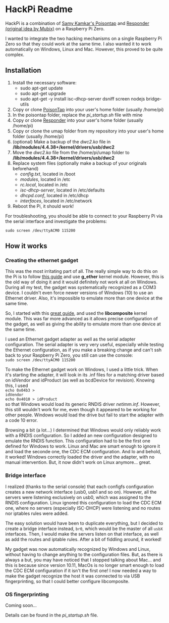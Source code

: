 <h1>HackPi Readme</h1>

HackPi is a combination of <a href="https://samy.pl/poisontap/">Samy Kamkar's Poisontap</a> and <a href="https://zone13.io/post/Raspberry-Pi-Zero-for-credential-snagging/">Responder (original idea by Mubix)</a> on a Raspberry Pi Zero.

I wanted to integrate the two hacking mechanisms on a single Raspberry Pi Zero so that they could work at the same time. I also wanted it to work automatically on Windows, Linux and Mac. However, this proved to be quite complex.

<h2>Installation</h2>

<ol>
<li>Install the necessary software: 
<ul>
  <li>sudo apt-get update</li>
  <li>sudo apt-get upgrade</li>
  <li>sudo apt-get -y install isc-dhcp-server dsniff screen nodejs bridge-utils</li>
</ul>
</li>
<li>Copy or clone <a href="https://github.com/samyk/poisontap">PoisonTap</a> into your user's home folder (usually /home/pi)</li>
<li>In the poisontap folder, replace the <i>pi_startup.sh</i> file with mine</li>
<li>Copy or clone <a href="https://github.com/lgandx/Responder">Responder</a> into your user's home folder (usually /home/pi)</li>
<li>Copy or clone the umap folder from my repository into your user's home folder (usually /home/pi)</li>
<li>(optional) Make a backup of the <i>dwc2.ko</i> file in <b>/lib/modules/4.4.38+/kernel/drivers/usb/dwc2</b></li>
<li>Move the <i>dwc2.ko</i> file from the /home/pi/umap folder to <b>/lib/modules/4.4.38+/kernel/drivers/usb/dwc2</b></li>
<li>Replace system files (optionally make a backup of your originals beforehand)
<ul>
  <li><i>config.txt</i>, located in /boot</li>
  <li><i>modules</i>, located in /etc</li>
  <li><i>rc.local</i>, located in /etc</li>
  <li><i>isc-dhcp-server</i>, located in /etc/defaults</li>
  <li><i>dhcpd.conf</i>, located in /etc/dhcp</li>
  <li><i>interfaces</i>, located in /etc/network</li>
</ul>
</li>
<li>Reboot the Pi, it should work!</li>
</ol>

For troubleshooting, you should be able to connect to your Raspberry Pi via the serial interface and investigate the problems:

`sudo screen /dev/ttyACM0 115200`

<h2>How it works</h2>
<h3>Creating the ethernet gadget</h3>

This was the most irritating part of all. The really simple way to do this on the Pi is to follow <a href="https://learn.adafruit.com/turning-your-raspberry-pi-zero-into-a-usb-gadget/ethernet-gadget">this guide</a> and use <b>g_ether</b> kernel module. However, this is the old way of doing it and it would definitely not work at all on Windows. During all my test, the gadget was systematically recognized as a COM3 device. I couldn't even force newer versions of Windows (10) to use an Ethernet driver. Also, it's impossible to emulate more than one device at the same time.

So, I started with this <a href="http://isticktoit.net/?p=1383">great guide</a>, and used the <b>libcomposite</b> kernel module. This was far more advanced as it allows precise configuration of the gadget, as well as giving the ability to emulate more than one device at the same time.

I used an Ethernet gadget adapter as well as the serial adapter configuration. The serial adapter is very very useful, especially while testing the Ethernet configuration, as if you make a breaking change and can't ssh back to your Raspberry Pi Zero, you still can use the console: <br/>
<code>sudo screen /dev/ttyACM0 115200</code>

To make the Ethernet gadget work on Windows, I used a little trick. When it's starting the adapter, it will look in its .inf files for a matching driver based on idVendor and idProduct (as well as bcdDevice for revision). Knowing this, I used <br/>
<code>echo 0x04b3 > idVendor</code><br/>
<code>echo 0x4010 > idProduct</code><br/>
so that Windows would load its generic RNDIS driver <i>netimm.inf</i>.
However, this still wouldn't work for me, even though it appeared to be working for other people. Windows would load the drive but fail to start the adapter with a code 10 error.

Browsing a bit (a lot...) I determined that Windows would only reliably work with a RNDIS configuration. So I added an new configuration designed to emulate the RNDIS function. This configuration had to be the first one defined for Windows to work. Linux and Mac are smart enough to ignore it and load the seconde one, the CDC ECM configuration.
And lo and behold, it worked! Windows correctly loaded the driver and the adapter, with no manual intervention. But, it now didn't work on Linux anymore... great.

<h3>Bridge interface</h3>

I realized (thanks to the serial console) that each configfs configuration creates a new network interface (usb0, usb1 and so on). However, all the servers were listening exclusively on usb0, which was assigned to the RNDIS configuration. Linux ignored this configuration to load the CDC ECM one, where no servers (especially ISC-DHCP) were listening and no routes nor iptables rules were added.

The easy solution would have been to duplicate everything, but I decided to create a bridge interface instead, <code>br0</code>, which would be the master of all <code>usbX</code> interfaces. Then, I would make the servers listen on that interface, as well as add the routes and iptable rules.
After a bit of fiddling around, it worked! 

My gadget was now automatically recognized by Windows and Linux, without having to change anything to the configuration files. But, as there is always a but, you may have noticed that I stopped talking about Mac... and this is because since version 10.11, MacOs is no longer smart enough to load the CDC ECM configuration if it isn't the first one! I now needed a way to make the gadget recognize the host it was connected to via USB fingerprinting, so that I could better configure libcomposite.

<h3>OS fingerprinting</h3>
Coming soon...

Details can be found in the <i>pi_startup.sh</i> file.
